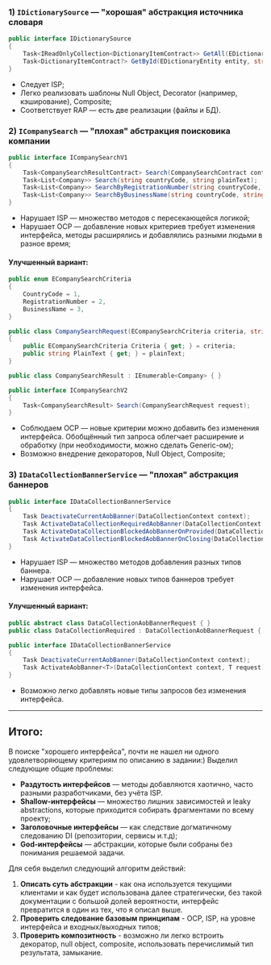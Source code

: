 ### 1) `IDictionarySource` — "хорошая" абстракция источника словаря

```csharp
public interface IDictionarySource
{
    Task<IReadOnlyCollection<DictionaryItemContract>> GetAll(EDictionaryEntity entity, string countryCode, string lang);
    Task<DictionaryItemContract?> GetById(EDictionaryEntity entity, string countryCode, Guid id, string lang);
}
```

* Следует ISP;
* Легко реализовать шаблоны Null Object, Decorator (например, кэширование), Composite;
* Соответствует RAP — есть две реализации (файлы и БД).

### 2) `ICompanySearch` — "плохая" абстракция поисковика компании

```csharp
public interface ICompanySearchV1
{
    Task<CompanySearchResultContract> Search(CompanySearchContract contract);
    Task<List<Company>> Search(string countryCode, string plainText);
    Task<List<Company>> SearchByRegistrationNumber(string countryCode, string plainText);
    Task<List<Company>> SearchByBusinessName(string countryCode, string plainText);
}
```

* Нарушает ISP — множество методов с пересекающейся логикой;
* Нарушает OCP — добавление новых критериев требует изменения интерфейса, методы расширялись и добавлялись разными людьми в разное время;

#### Улучшенный вариант:

```csharp
public enum ECompanySearchCriteria
{
    CountryCode = 1,
    RegistrationNumber = 2,
    BusinessName = 3,
}

public class CompanySearchRequest(ECompanySearchCriteria criteria, string plainText)
{
    public ECompanySearchCriteria Criteria { get; } = criteria;
    public string PlainText { get; } = plainText;
}

public class CompanySearchResult : IEnumerable<Company> { }

public interface ICompanySearchV2
{
    Task<CompanySearchResult> Search(CompanySearchRequest request);
}
```

* Соблюдаем OCP — новые критерии можно добавить без изменения интерфейса. 
Обобщённый тип запроса облегчает расширение и обработку (при необходимости, можно сделать Generic-ом);
* Возможно внедрение декораторов, Null Object, Composite;

### 3) `IDataCollectionBannerService` — "плохая" абстракция баннеров

```csharp
public interface IDataCollectionBannerService
{
    Task DeactivateCurrentAobBanner(DataCollectionContext context);
    Task ActivateDataCollectionRequiredAobBanner(DataCollectionContext context, DateTime closeAccountAt);
    Task ActivateDataCollectionBlockedAobBannerOnProvided(DataCollectionModel dataCollection, DateTime closeAccountAt, AfterAccountOpeningDataCollectionConfig cfg);
    Task ActivateDataCollectionBlockedAobBannerOnClosing(DataCollectionModel dataCollection, DateTime closeAccountAt, AfterAccountOpeningDataCollectionConfig cfg);
}
```

* Нарушает ISP — множество методов добавления разных типов баннера.
* Нарушает OCP — добавление новых типов баннеров требует изменения интерфейса.

#### Улучшенный вариант:

```csharp
public abstract class DataCollectionAobBannerRequest { }
public class DataCollectionRequired : DataCollectionAobBannerRequest { }

public interface IDataCollectionBannerService
{
    Task DeactivateCurrentAobBanner(DataCollectionContext context);
    Task ActivateAobBanner<T>(DataCollectionContext context, T request) where T : DataCollectionAobBannerRequest;
}
```

* Возможно легко добавлять новые типы запросов без изменения интерфейса.

---

## Итого:

В поиске "хорошего интерфейса", почти не нашел ни одного удовлетворяющему критериям по описанию в задании:)
Выделил следующие общие проблемы:
* **Раздутость интерфейсов** — методы добавляются хаотично, часто разными разработчиками, без учёта ISP.
* **Shallow-интерфейсы** — множество лишних зависимостей и leaky abstractions, которые приходится собирать фрагментами по всему проекту;
* **Заголовочные интерфейсы** — как следствие догматичному следованию DI (репозитории, сервисы и.т.д);
* **God-интерфейсы** — абстракции, которые были собраны без понимания решаемой задачи.

Для себя выделил следующий алгоритм действий:
1) **Описать суть абстракции** - как она используется текущими клиентами и как будет использована далее стратегически, без такой документации с большой долей вероятности, интерфейс превратится в один из тех, что я описал выше.
2) **Проверить следование базовым принципам** - OCP, ISP, на уровне интерфейса и входных/выходных типов;
3) **Проверить композитность** - возможно ли легко встроить декоратор, null object, composite, использовать перечислимый тип результата, замыкание.
